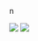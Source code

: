 n


<img src="https://komarev.com/ghpvc/?username=flacreset&color=252d70">
<img src="https://github-readme-stats.vercel.app/api/top-langs/?username=flacreset&show_icons=true&theme=tokyonight&layout=compact">
